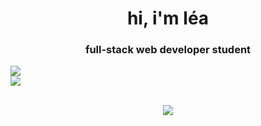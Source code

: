 <h1 align="center">hi, i'm léa</h1>
<h3 align="center">full-stack web developer student</h3>
  
  <div>
  <img align="center" src="https://github-readme-stats.vercel.app/api?username=xmnchild&theme=nord&show_icons=true" />
  </div>
    <img align="center" src="https://github-readme-stats.vercel.app/api/pin/?username=xmnchild&repo=convoychat" />

<br>
<br>
<p align="center">
  <a href="https://skillicons.dev">
    <img src="https://skillicons.dev/icons?i=git,arduino,bootstrap,css,express,nodejs,mongodb,figma,html,js,java,laravel,linux,mysql,php,py,react,tailwind,vscode,xd,docker,ansible,vim&theme=light" />
  </a>
</p>
